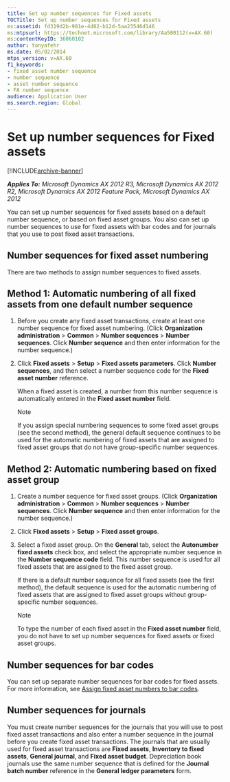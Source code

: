 ```yaml
---
title: Set up number sequences for Fixed assets
TOCTitle: Set up number sequences for Fixed assets
ms:assetid: fd319d2b-901e-4d82-b12d-5aa23546d146
ms:mtpsurl: https://technet.microsoft.com/library/Aa500112(v=AX.60)
ms:contentKeyID: 36060102
author: tonyafehr
ms.date: 05/02/2014
mtps_version: v=AX.60
f1_keywords:
- fixed asset number sequence
- number sequence
- asset number sequence
- FA number sequence
audience: Application User
ms.search.region: Global
---
```


# Set up number sequences for Fixed assets 


[!INCLUDE[archive-banner](includes/archive-banner.md)]


_**Applies To:** Microsoft Dynamics AX 2012 R3, Microsoft Dynamics AX 2012 R2, Microsoft Dynamics AX 2012 Feature Pack, Microsoft Dynamics AX 2012_

You can set up number sequences for fixed assets based on a default number sequence, or based on fixed asset groups. You also can set up number sequences to use for fixed assets with bar codes and for journals that you use to post fixed asset transactions.

## Number sequences for fixed asset numbering

There are two methods to assign number sequences to fixed assets.

## Method 1: Automatic numbering of all fixed assets from one default number sequence

1.  Before you create any fixed asset transactions, create at least one number sequence for fixed asset numbering. (Click **Organization administration** \> **Common** \> **Number sequences** \> **Number sequences**. Click **Number sequence** and then enter information for the number sequence.)

2.  Click **Fixed assets** \> **Setup** \> **Fixed assets parameters**. Click **Number sequences**, and then select a number sequence code for the **Fixed asset number** reference.
    
    When a fixed asset is created, a number from this number sequence is automatically entered in the **Fixed asset number** field.
    

    > [!NOTE]
    > <P>If you assign special numbering sequences to some fixed asset groups (see the second method), the general default sequence continues to be used for the automatic numbering of fixed assets that are assigned to fixed asset groups that do not have group-specific number sequences.</P>



## Method 2: Automatic numbering based on fixed asset group

1.  Create a number sequence for fixed asset groups. (Click **Organization administration** \> **Common** \> **Number sequences** \> **Number sequences**. Click **Number sequence** and then enter information for the number sequence.)

2.  Click **Fixed assets** \> **Setup** \> **Fixed asset groups**.

3.  Select a fixed asset group. On the **General** tab, select the **Autonumber fixed assets** check box, and select the appropriate number sequence in the **Number sequence code** field. This number sequence is used for all fixed assets that are assigned to the fixed asset group.
    
    If there is a default number sequence for all fixed assets (see the first method), the default sequence is used for the automatic numbering of fixed assets that are assigned to fixed asset groups without group-specific number sequences.
    

    > [!NOTE]
    > <P>To type the number of each fixed asset in the <STRONG>Fixed asset number</STRONG> field, you do not have to set up number sequences for fixed assets or fixed asset groups.</P>



## Number sequences for bar codes

You can set up separate number sequences for bar codes for fixed assets. For more information, see [Assign fixed asset numbers to bar codes](assign-fixed-asset-numbers-to-bar-codes.md).

## Number sequences for journals

You must create number sequences for the journals that you will use to post fixed asset transactions and also enter a number sequence in the journal before you create fixed asset transactions. The journals that are usually used for fixed asset transactions are **Fixed assets**, **Inventory to fixed assets**, **General journal**, and **Fixed asset budget**. Depreciation book journals use the same number sequence that is defined for the **Journal batch number** reference in the **General ledger parameters** form.

  


